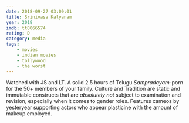 ```yaml
---
date: 2018-09-27 03:09:01
title: Srinivasa Kalyanam
year: 2018
imdb: tt8066574
rating: D
category: media
tags:
    - movies
    - indian movies
    - tollywood
    - the worst
---
```


Watched with JS and LT. A solid 2.5 hours of Telugu _Sampradayam_-porn for the 50+ members of your family. Culture and Tradition  are static and immutable constructs that are _absolutely not_ subject to examination and revision, especially when it comes to gender roles. Features cameos by yesteryear supporting actors who appear plasticine with the amount of makeup employed.
